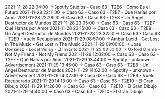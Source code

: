 2021-11-28 22:04:00 -> Spotify Studios - Caso 63 - T2E6 - Cómo Es el Futuro
2021-11-28 22:11:00 -> Caso 63 - Caso 63 - T2E7 - Qué Harías por Amor
2021-11-28 22:28:00 -> Caso 63 - Caso 63 - T2E8 - Un Ángel Destructor de Mundos
2021-11-28 23:05:00 -> Caso 63 - Caso 63 - T2E7 - Qué Harías por Amor
2021-11-28 23:15:00 -> Caso 63 - Caso 63 - T2E8 - Un Ángel Destructor de Mundos
2021-11-28 23:32:00 -> Caso 63 - Caso 63 - T2E9 - Vuelo Recuperado
2021-11-29 08:57:00 -> Ambar Lucid - Get Lost In The Music - Get Lost In The Music
2021-11-29 09:00:00 -> José González - Local Valley - El Invento
2021-11-29 09:03:00 -> Oxford Drama - Not My Friend - Not My Friend
2021-11-29 12:02:00 -> Caso 63 - Caso 63 - T2E7 - Qué Harías por Amor
2021-11-29 13:44:00 -> Spotify - unknown - Advertisement
2021-11-29 13:45:00 -> Caso 63 - Caso 63 - T2E8 - Un Ángel Destructor de Mundos
2021-11-29 14:02:00 -> Spotify - unknown - Advertisement
2021-11-29 14:02:00 -> Caso 63 - Caso 63 - T2E9 - Vuelo Recuperado
2021-11-29 14:13:00 -> Caso 63 - Caso 63 - T2E10 - El Gran Dibujo
2021-11-29 14:26:00 -> Caso 63 - Caso 63 - T2E10 - El Gran Dibujo
2021-11-29 14:40:00 -> Caso 63 - Caso 63 - T2E10 - El Gran Dibujo
